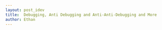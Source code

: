 ```yaml
---
layout: post_idev
title:  Debugging, Anti Debugging and Anti-Anti-Debugging and More
author: Ethan
---
```


